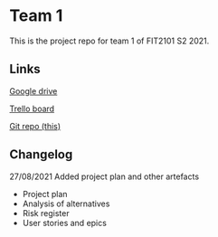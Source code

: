 # Team 1

This is the project repo for team 1 of FIT2101 S2 2021.

## Links

[Google drive](https://drive.google.com/drive/u/1/folders/0AE06mPfab3N6Uk9PVA)

[Trello board](https://trello.com/b/bZ4LVjBQ/oneweather)

[Git repo (this)](https://git.infotech.monash.edu/fit2101-s2-2021-projects/jcla0016)

## Changelog

27/08/2021 Added project plan and other artefacts
- Project plan
- Analysis of alternatives
- Risk register
- User stories and epics
